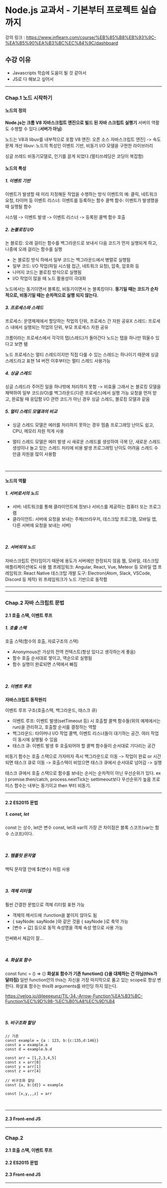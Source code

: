 # Node.js 교과서 - 기본부터 프로젝트 실습까지

강의 링크 : https://www.inflearn.com/course/%EB%85%B8%EB%93%9C-%EA%B5%90%EA%B3%BC%EC%84%9C/dashboard

## 수강 이유

- Javascripts 학습에 도움이 될 것 같아서
- JS로 다 해보고 싶어서

---

### Chap.1 노드 시작하기

#### 노드의 정의

**Node.js는 크롬 V8 자바스크립트 엔진으로 빌드 된 자바 스크립트 실행기**
서버의 역활도 수행할 수 있다.(**서버가 아님**)

노드는 V8과 libuv를 내부적으로 포함
V8 엔진: 오픈 소스 자바스크립트 엔진] -> 속도 문제 개선
libuv: 노드의 특성인 이벤트 기반, 비동기 I/O 모델을 구현한 라이브러리

싱글 쓰레드 비동기모델로, 인기를 끌게 되었다.(멀티쓰레딩은 코딩이 복잡함)

#### 노드의 특성

##### 1. 이벤트 기반

이벤트가 발생할 때 미리 지정해둔 작업을 수행하는 방식
이벤트의 예: 클릭, 네트워크 요청, 타이머 등
이벤트 리스너: 이벤트를 등록하는 함수
콜백 함수: 이벤트가 발생했을 때 실행될 함수

시스템 -> 이벤트 발생 -> 이벤트 리스너 -> 등록된 콜백 함수 호출
<br />

##### 2. 논블로킹 I/O

논 블로킹: 오래 걸리는 함수를 백그라운드로 보내서 다음 코드가 먼저 실행되게 하고, 나중에 오래 걸리는 함수를 실행

- 논 블로킹 방식 하에서 일부 코드는 백그라운드에서 병렬로 실행됨
- 일부 코드: I/O 작업(파일 시스템 접근, 네트워크 요청), 압축, 암호화 등
- 나머지 코드는 블로킹 방식으로 실행됨
- I/O 작업이 많을 때 노드 활용성이 극대화

노드에서는 동기이면서 블록킹, 비동기이면서 논 블록킹이다.
**동기일 때는 코드가 순차적으로, 비동기일 때는 순차적으로 실행 되지 않는다.**
<br />

##### 3. 프로세스와 스레드

프로세스: 운영체제에서 할당하는 작업의 단위, 프로세스 간 자원 공유X
스레드: 프로세스 내에서 실행되는 작업의 단위, 부모 프로세스 자원 공유

크롬이라는 프로세스에서 각각의 탭(스레드)가 돌아간다
노드는 탭을 하나만 뛰울수 있다고 보면 됌

노드 프로세스는 멀티 스레드이지만 직접 다룰 수 있는 스레드는 하나이기 때문에 싱글 스레드라고 표현
14 버전 이후부터는 멀티 스레드 사용가능
<br />

##### 4. 싱글 스레드

싱글 스레드라 주어진 일을 하나밖에 처리하지 못함 -> 비효율
그래서 논 블로킹 모델을 채택하여 일부 코드(I/O)를 백그라운드(다른 프로세스)에서 실행 가능
요청을 먼저 받고, 완료될 때 응답함
I/O 관련 코드가 아닌 경우 싱글 스레드, 블로킹 모델과 같음
<br />

##### 5. 멀티 스레드 모델과의 비교

- 싱글 스레드 모델은 에러를 처리하지 못하는 경우 멈춤
  프로그래밍 난이도 쉽고, CPU, 메모리 자원 적게 사용

- 멀티 스레드 모델은 에러 발생 시 새로운 스레드를 생성하여 극복
  단, 새로운 스레드 생성이나 놀고 있는 스레드 처리에 비용 발생
  프로그래밍 난이도 어려움
  스레드 수만큼 자원을 많이 사용함

<br />

---

#### 노드의 역활

##### 1. 서버로서의 노드

- 서버: 네트워크를 통해 클라이언트에 정보나 서비스를 제공하는 컴퓨터 또는 프로그램
- 클라이언트: 서버에 요청을 보내는 주체(브라우저, 데스크탑 프로그램, 모바일 앱, 다른 서버에 요청을 보내는 서버)

<br />

##### 2. 서버외의 노드

자바스크립트 런타임이기 때문에 용도가 서버에만 한정되지 않음
웹, 모바일, 데스크탑 애플리케이션에도 사용
웹 프레임워크: Angular, React, Vue, Meteor 등
모바일 앱 프레임워크: React Native
데스크탑 개발 도구: Electron(Atom, Slack, VSCode, Discord 등 제작)
위 프레임워크가 노드 기반으로 동작함
<br />

---

---

### Chap.2 자바 스크립트 문법

#### 2.1 호출 스택, 이벤트 루프

##### 1. 호출 스택

호출 스택(함수의 호출, 자료구조의 스택)

- Anonymous은 가상의 전역 컨텍스트(항상 있다고 생각하는게 좋음)
- 함수 호출 순서대로 쌓이고, 역순으로 실행됨
- 함수 실행이 완료되면 스택에서 빠짐

<br />

##### 2. 이벤트 루프

**자바스크립트 동작원리**

이벤트 루프 구조(호출스택, 백그라운드, 태스크 큐)

- 이벤트 루프: 이벤트 발생(setTimeout 등) 시 호출할 콜백 함수들(위의 예제에서는 run)을 관리하고, 호출할 순서를 결정하는 역할
- 백그라운드: 타이머나 I/O 작업 콜백, 이벤트 리스너들이 대기하는 공간. 여러 작업이 동시에 실행될 수 있음
- 태스크 큐: 이벤트 발생 후 호출되어야 할 콜백 함수들이 순서대로 기다리는 공간

비동기 함수는 호출 스택으로 가자마자 즉시 백그라운드로 이동 -> 작업이 완료 or 시간 되면 태스크 큐로 이동 -> 호출스택이 비었으면 태스크 큐에서 순서대로 넘어감 -> 실행

태스크 큐에서 호출 스택으로 함수를 보내는 순서는 순차적이 아닌 우선순위가 있다.
ex ) promise.then/catch, process.nextTick는 settimeout보다 우선순위가 높음
프로미스 함수는 내부는 동기이고 then 부터 비동기.
<br />

---

#### 2.2 ES2015 문법

##### 1. const, let

const 는 상수, let은 변수
const, let과 var의 가장 큰 차이점은 블록 스코프(var는 함수 스코프)이다.

<br />

##### 2. 템플릿 문자열

백틱 문자열 안에 ${변수} 처럼 사용

<br />

##### 3. 객체 리터럴

훨씬 간결한 문법으로 객체 리터럴 표현 가능

- 객체의 메서드에 :function을 붙이지 않아도 됨
- { sayNode: sayNode }와 같은 것을 { sayNode }로 축약 가능
- [변수 + 값] 등으로 동적 속성명을 객체 속성 명으로 사용 가능

안써봐서 체감이 잘...

<br />

##### 4. 화살표 함수

const func = () => {}
**화살표 함수가 기존 function() {}을 대체하는 건 아님(this가 달라짐)**
일반 function안의 this는 자신을 가장 마지막으로 품고 있는 scope로 항상 변한다.
화살표 함수는 this와 arguments를 바인딩 하지 않는다.

https://velog.io/@leeeeunz/TIL-34.-Arrow-Function%EA%B3%BC-Function%EC%9D%98-%EC%B0%A8%EC%9D%B4

<br />

##### 5. 비구조화 할당

```
// 기존
const example = {a : 123, b:{c:135,d:146}}
const a = example.a
const d = example.b.d

const arr = [1,2,3,4,5]
const x = arr[0]
const y = arr[1]
const z = arr[4]

// 비구조화 할당
const {a, b:{d}} = example

const [x,y,,,z] = arr
```

<br />

---

#### 2.3 Front-end JS

---

### Chap.2

#### 2.1 호출 스택, 이벤트 루프

#### 2.2 ES2015 문법

#### 2.3 Front-end JS

---
